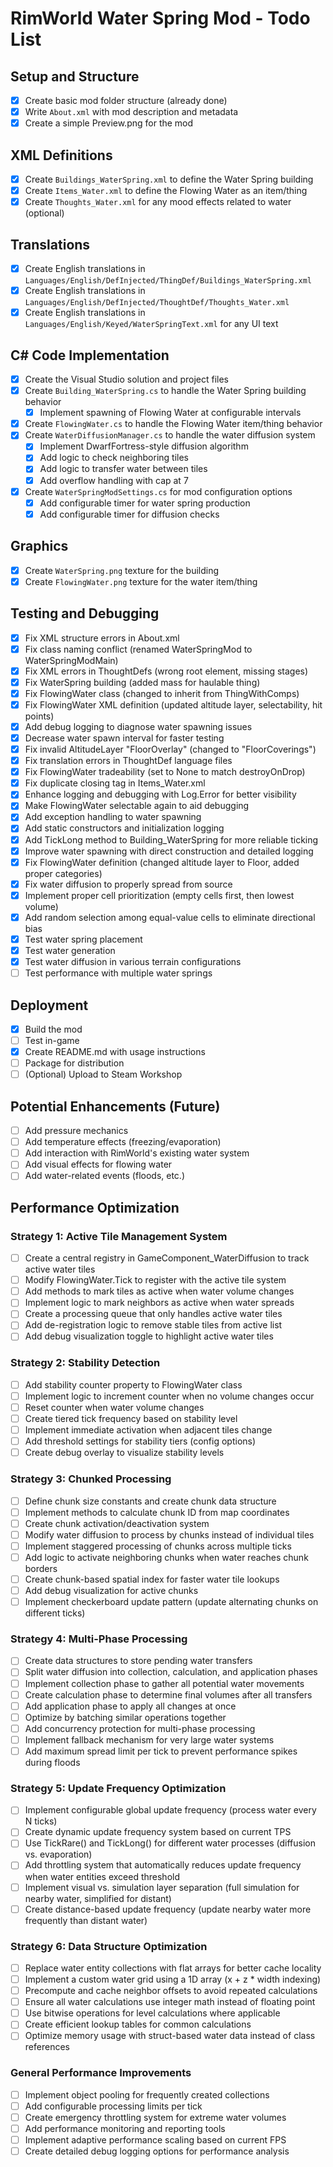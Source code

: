 # RimWorld Water Spring Mod - Todo List

## Setup and Structure
- [x] Create basic mod folder structure (already done)
- [x] Write `About.xml` with mod description and metadata
- [x] Create a simple Preview.png for the mod

## XML Definitions
- [x] Create `Buildings_WaterSpring.xml` to define the Water Spring building
- [x] Create `Items_Water.xml` to define the Flowing Water as an item/thing
- [x] Create `Thoughts_Water.xml` for any mood effects related to water (optional)

## Translations
- [x] Create English translations in `Languages/English/DefInjected/ThingDef/Buildings_WaterSpring.xml`
- [x] Create English translations in `Languages/English/DefInjected/ThoughtDef/Thoughts_Water.xml`
- [x] Create English translations in `Languages/English/Keyed/WaterSpringText.xml` for any UI text

## C# Code Implementation
- [x] Create the Visual Studio solution and project files
- [x] Create `Building_WaterSpring.cs` to handle the Water Spring building behavior
  - [x] Implement spawning of Flowing Water at configurable intervals
- [x] Create `FlowingWater.cs` to handle the Flowing Water item/thing behavior
- [x] Create `WaterDiffusionManager.cs` to handle the water diffusion system
  - [x] Implement DwarfFortress-style diffusion algorithm
  - [x] Add logic to check neighboring tiles
  - [x] Add logic to transfer water between tiles
  - [x] Add overflow handling with cap at 7
- [x] Create `WaterSpringModSettings.cs` for mod configuration options
  - [x] Add configurable timer for water spring production
  - [x] Add configurable timer for diffusion checks

## Graphics
- [x] Create `WaterSpring.png` texture for the building
- [x] Create `FlowingWater.png` texture for the water item/thing

## Testing and Debugging
- [x] Fix XML structure errors in About.xml
- [x] Fix class naming conflict (renamed WaterSpringMod to WaterSpringModMain)
- [x] Fix XML errors in ThoughtDefs (wrong root element, missing stages)
- [x] Fix WaterSpring building (added mass for haulable thing)
- [x] Fix FlowingWater class (changed to inherit from ThingWithComps)
- [x] Fix FlowingWater XML definition (updated altitude layer, selectability, hit points)
- [x] Add debug logging to diagnose water spawning issues
- [x] Decrease water spawn interval for faster testing
- [x] Fix invalid AltitudeLayer "FloorOverlay" (changed to "FloorCoverings")
- [x] Fix translation errors in ThoughtDef language files
- [x] Fix FlowingWater tradeability (set to None to match destroyOnDrop)
- [x] Fix duplicate closing tag in Items_Water.xml
- [x] Enhance logging and debugging with Log.Error for better visibility
- [x] Make FlowingWater selectable again to aid debugging
- [x] Add exception handling to water spawning
- [x] Add static constructors and initialization logging
- [x] Add TickLong method to Building_WaterSpring for more reliable ticking
- [x] Improve water spawning with direct construction and detailed logging
- [x] Fix FlowingWater definition (changed altitude layer to Floor, added proper categories)
- [x] Fix water diffusion to properly spread from source
- [x] Implement proper cell prioritization (empty cells first, then lowest volume)
- [x] Add random selection among equal-value cells to eliminate directional bias
- [x] Test water spring placement
- [x] Test water generation
- [x] Test water diffusion in various terrain configurations
- [ ] Test performance with multiple water springs

## Deployment
- [x] Build the mod
- [ ] Test in-game
- [x] Create README.md with usage instructions
- [ ] Package for distribution
- [ ] (Optional) Upload to Steam Workshop

## Potential Enhancements (Future)
- [ ] Add pressure mechanics
- [ ] Add temperature effects (freezing/evaporation)
- [ ] Add interaction with RimWorld's existing water system
- [ ] Add visual effects for flowing water
- [ ] Add water-related events (floods, etc.)

## Performance Optimization

### Strategy 1: Active Tile Management System
- [ ] Create a central registry in GameComponent_WaterDiffusion to track active water tiles
- [ ] Modify FlowingWater.Tick to register with the active tile system
- [ ] Add methods to mark tiles as active when water volume changes
- [ ] Implement logic to mark neighbors as active when water spreads
- [ ] Create a processing queue that only handles active water tiles
- [ ] Add de-registration logic to remove stable tiles from active list
- [ ] Add debug visualization toggle to highlight active water tiles

### Strategy 2: Stability Detection
- [ ] Add stability counter property to FlowingWater class
- [ ] Implement logic to increment counter when no volume changes occur
- [ ] Reset counter when water volume changes
- [ ] Create tiered tick frequency based on stability level
- [ ] Implement immediate activation when adjacent tiles change
- [ ] Add threshold settings for stability tiers (config options)
- [ ] Create debug overlay to visualize stability levels

### Strategy 3: Chunked Processing
- [ ] Define chunk size constants and create chunk data structure
- [ ] Implement methods to calculate chunk ID from map coordinates
- [ ] Create chunk activation/deactivation system
- [ ] Modify water diffusion to process by chunks instead of individual tiles
- [ ] Implement staggered processing of chunks across multiple ticks
- [ ] Add logic to activate neighboring chunks when water reaches chunk borders
- [ ] Create chunk-based spatial index for faster water tile lookups
- [ ] Add debug visualization for active chunks
- [ ] Implement checkerboard update pattern (update alternating chunks on different ticks)

### Strategy 4: Multi-Phase Processing
- [ ] Create data structures to store pending water transfers
- [ ] Split water diffusion into collection, calculation, and application phases
- [ ] Implement collection phase to gather all potential water movements
- [ ] Create calculation phase to determine final volumes after all transfers
- [ ] Add application phase to apply all changes at once
- [ ] Optimize by batching similar operations together
- [ ] Add concurrency protection for multi-phase processing
- [ ] Implement fallback mechanism for very large water systems
- [ ] Add maximum spread limit per tick to prevent performance spikes during floods

### Strategy 5: Update Frequency Optimization
- [ ] Implement configurable global update frequency (process water every N ticks)
- [ ] Create dynamic update frequency system based on current TPS
- [ ] Use TickRare() and TickLong() for different water processes (diffusion vs. evaporation)
- [ ] Add throttling system that automatically reduces update frequency when water entities exceed threshold
- [ ] Implement visual vs. simulation layer separation (full simulation for nearby water, simplified for distant)
- [ ] Create distance-based update frequency (update nearby water more frequently than distant water)

### Strategy 6: Data Structure Optimization
- [ ] Replace water entity collections with flat arrays for better cache locality
- [ ] Implement a custom water grid using a 1D array (x + z * width indexing)
- [ ] Precompute and cache neighbor offsets to avoid repeated calculations
- [ ] Ensure all water calculations use integer math instead of floating point
- [ ] Use bitwise operations for level calculations where applicable
- [ ] Create efficient lookup tables for common calculations
- [ ] Optimize memory usage with struct-based water data instead of class references

### General Performance Improvements
- [ ] Implement object pooling for frequently created collections
- [ ] Add configurable processing limits per tick
- [ ] Create emergency throttling system for extreme water volumes
- [ ] Add performance monitoring and reporting tools
- [ ] Implement adaptive performance scaling based on current FPS
- [ ] Create detailed debug logging options for performance analysis
